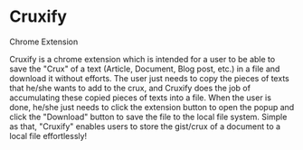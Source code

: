# Cruxify
Chrome Extension

Cruxify is a chrome extension which is intended for a user to be able to save the "Crux" of a text (Article, Document, Blog post, etc.) in a file and download it without efforts. The user just needs to copy the pieces of texts that he/she wants to add to the crux, and Cruxify does the job of accumulating these copied pieces of texts into a file. When the user is done, he/she just needs to click the extension button to open the popup and click the "Download" button to save the file to the local file system.
Simple as that, "Cruxify" enables users to store the gist/crux of a document to a local file effortlessly!
